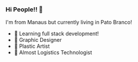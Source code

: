 ### Hi People!! 👋

I'm from Manaus but currently living in Pato Branco!

- 🌱 Learning full stack development!
- 🌱 Graphic Designer
- 🌱 Plastic Artist
- 🌱 Almost Logistics Technologist




